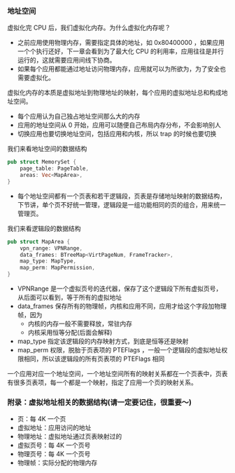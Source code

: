 ### 地址空间

虚拟化完 CPU 后，我们虚拟化内存。为什么虚拟化内存呢？

- 之前应用使用物理内存，需要指定具体的地址，如 0x80400000 ，如果应用一个个执行还好，下一章会看到为了最大化 CPU 的利用率，应用往往是并行运行的，这就需要应用间线下协商。
- 如果每个应用都能通过地址访问物理内存，应用就可以为所欲为，为了安全也需要虚拟化。

虚拟化内存的本质是虚拟地址到物理地址的映射，每个应用的虚拟地址总和构成地址空间。

- 每个应用认为自己独占地址空间那么大的内存
- 应用的地址空间从 0 开始，应用可以随便自己布局内存分布，不会影响别人
- 切换应用也要切换地址空间，包括应用和内核，所以 trap 的时候也要切换

我们来看地址空间的数据结构

```rust
pub struct MemorySet {
    page_table: PageTable,
    areas: Vec<MapArea>,
}
```

- 每个地址空间都有一个页表和若干逻辑段，页表是存储地址映射的数据结构，下节讲，单个页不好统一管理，逻辑段是一组功能相同的页的组合，用来统一管理页。

我们来看逻辑段的数据结构

```rust
pub struct MapArea {
    vpn_range: VPNRange,
    data_frames: BTreeMap<VirtPageNum, FrameTracker>,
    map_type: MapType,
    map_perm: MapPermission,
}
```

- VPNRange 是一个虚拟页号的迭代器，保存了这个逻辑段下所有虚拟页号，从后面可以看到，等于所有的虚拟地址
- data_frames 保存所有的物理帧，内核和应用不同，应用才给这个字段加物理帧，因为
  - 内核的内存一般不需要释放，常驻内存
  - 内核采用恒等分配(后面会解释)
- map_type 指定该逻辑段的内存映射方式，到底是恒等还是映射
- map_perm 权限，脱胎于页表项的 PTEFlags ，一般一个逻辑段的虚拟地址权限相同，所以该逻辑段的所有页表项的 PTEFlags 相同

一个应用对应一个地址空间，一个地址空间所有的映射关系都在一个页表中，页表有很多页表项，每一个都是一个映射，指定了应用一个页的映射关系。

### 附录：虚拟地址相关的数据结构(请一定要记住，很重要～)

- 页：每 4K 一个页
- 虚拟地址：应用访问的地址
- 物理地址：虚拟地址通过页表映射过的
- 虚拟页号：每 4K 一个页号
- 物理页号：每 4K 一个页号
- 物理帧：实际分配的物理内存